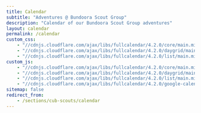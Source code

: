 ```yaml
---
title: Calendar
subtitle: "Adventures @ Bundoora Scout Group"
description: "Calendar of our Bundoora Scout Group adventures"
layout: calendar
permalink: /calendar
custom_css:
    - "//cdnjs.cloudflare.com/ajax/libs/fullcalendar/4.2.0/core/main.min.css"
    - "//cdnjs.cloudflare.com/ajax/libs/fullcalendar/4.2.0/daygrid/main.min.css"
    - "//cdnjs.cloudflare.com/ajax/libs/fullcalendar/4.2.0/list/main.min.css"
custom_js:
    - "//cdnjs.cloudflare.com/ajax/libs/fullcalendar/4.2.0/core/main.min.js"
    - "//cdnjs.cloudflare.com/ajax/libs/fullcalendar/4.2.0/daygrid/main.min.js"
    - "//cdnjs.cloudflare.com/ajax/libs/fullcalendar/4.2.0/list/main.min.js"
    - "//cdnjs.cloudflare.com/ajax/libs/fullcalendar/4.2.0/google-calendar/main.min.js"
sitemap: false
redirect_from:
    - /sections/cub-scouts/calendar
---
```


